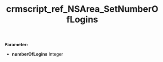 ﻿---
title: crmscript_ref_NSArea_SetNumberOfLogins
description: NSArea.SetNumberOfLogins(Integer numberOfLogins)
intellisense: NSArea.SetNumberOfLogins
keywords: NSArea, GetNumberOfLogins
so.topic: reference
---



**Parameter:** 
 - **numberOfLogins** Integer

